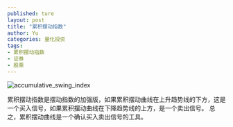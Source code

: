 ```yaml
---
published: ture
layout: post
title: "累积摆动指数"
author: Yu
categories: 量化投资
tags:
- 累积摆动指数
- 证券
- 股票
---
```



![accumulative_swing_index](http://i.imgur.com/UgoY7kB.gif)

累积摆动指数是摆动指数的加强版，如果累积摆动曲线在上升趋势线的下方，这是一个买入信号，如果累积摆动曲线在下降趋势线的上方，是一个卖出信号。
总之，累积摆动曲线是一个确认买入卖出信号的工具。
